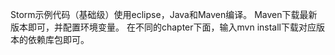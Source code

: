 Storm示例代码（基础级）使用eclipse，Java和Maven编译。
Maven下载最新版本即可，并配置环境变量。
在不同的chapter下面，输入mvn install下载对应版本的依赖库包即可。
